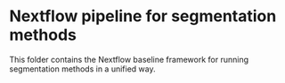 Nextflow pipeline for segmentation methods
===========

This folder contains the Nextflow baseline framework for running segmentation methods in a unified way.